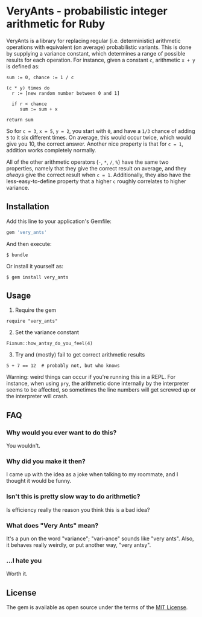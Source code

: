 # VeryAnts - probabilistic integer arithmetic for Ruby

VeryAnts is a library for replacing regular (i.e. deterministic) arithmetic
operations with equivalent (on average) probabilistic variants. This is done by
supplying a variance constant, which determines a range of possible results for
each operation. For instance, given a constant `c`, arithmetic `x + y` is
defined as:

```
sum := 0, chance := 1 / c

(c * y) times do
  r := [new random number between 0 and 1]

  if r < chance
     sum := sum + x

return sum
```

So for `c = 3`, `x = 5`, `y = 2`, you start with `0`, and have a `1/3` chance
of adding `5` to it six different times. On average, this would occur twice,
which would give you 10, the correct answer. Another nice property is that for
`c = 1`, addition works completely normally.

All of the other arithmetic operators (`-`, `*`, `/`, `%`) have the same
two properties, namely that they give the correct result on average, and they
*always* give the correct result when `c = 1`. Additionally, they also have the
less-easy-to-define property that a higher `c` roughly correlates to higher
variance.

## Installation

Add this line to your application's Gemfile:

```ruby
gem 'very_ants'
```

And then execute:

    $ bundle

Or install it yourself as:

    $ gem install very_ants

## Usage

1. Require the gem

```
require "very_ants"
```

2. Set the variance constant

```
Fixnum::how_antsy_do_you_feel(4)
```

3. Try and (mostly) fail to get correct arithmetic results

```
5 + 7 == 12  # probably not, but who knows
```

Warning: weird things can occur if you're running this in a REPL. For instance,
when using `pry`, the arithmetic done internally by the interpreter seems to be
affected, so sometimes the line numbers will get screwed up or the interpreter
will crash.

## FAQ

### Why would you ever want to do this?

You wouldn't.

### Why did you make it then?

I came up with the idea as a joke when talking to my roommate, and I thought it
would be funny.

### Isn't this is pretty slow way to do arithmetic?

Is efficiency really the reason you think this is a bad idea?

### What does "Very Ants" mean?

It's a pun on the word "variance"; "vari-ance" sounds like "very ants". Also,
it behaves really weirdly, or put another way, "very antsy".

### ...I hate you

Worth it.

## License

The gem is available as open source under the terms of the [MIT License](http://opensource.org/licenses/MIT).

